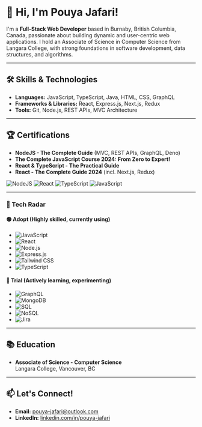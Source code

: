 # 👋 Hi, I'm Pouya Jafari!

I'm a **Full-Stack Web Developer** based in Burnaby, British Columbia, Canada, passionate about building dynamic and user-centric web applications. I hold an Associate of Science in Computer Science from Langara College, with strong foundations in software development, data structures, and algorithms.

---

## 🛠 Skills & Technologies

- **Languages:** JavaScript, TypeScript, Java, HTML, CSS, GraphQL
- **Frameworks & Libraries:** React, Express.js, Next.js, Redux
- **Tools:** Git, Node.js, REST APIs, MVC Architecture

---

## 🏆 Certifications

- **NodeJS - The Complete Guide** (MVC, REST APIs, GraphQL, Deno)
- **The Complete JavaScript Course 2024: From Zero to Expert!**
- **React & TypeScript - The Practical Guide**
- **React - The Complete Guide 2024** (incl. Next.js, Redux)

![NodeJS](https://img.shields.io/badge/Node.js-339933?style=flat-square&logo=nodedotjs&logoColor=white)
![React](https://img.shields.io/badge/React-20232A?style=flat-square&logo=react&logoColor=61DAFB)
![TypeScript](https://img.shields.io/badge/TypeScript-007ACC?style=flat-square&logo=typescript&logoColor=white)
![JavaScript](https://img.shields.io/badge/JavaScript-F7DF1E?style=flat-square&logo=javascript&logoColor=black)

---
### 🔭 Tech Radar

#### 🟢 Adopt (Highly skilled, currently using)
- ![JavaScript](https://img.shields.io/badge/-JavaScript-F7DF1E?style=flat-square&logo=javascript&logoColor=black)
- ![React](https://img.shields.io/badge/-React-20232A?style=flat-square&logo=react&logoColor=61DAFB)
- ![Node.js](https://img.shields.io/badge/-Node.js-339933?style=flat-square&logo=nodedotjs&logoColor=white)
- ![Express.js](https://img.shields.io/badge/-Express.js-000000?style=flat-square&logo=express&logoColor=white)
-  ![Tailwind CSS](https://img.shields.io/badge/-Tailwind_CSS-38B2AC?style=flat-square&logo=tailwind-css&logoColor=white)
 - ![TypeScript](https://img.shields.io/badge/-TypeScript-007ACC?style=flat-square&logo=typescript&logoColor=white)


#### 🔄 Trial (Actively learning, experimenting)

- ![GraphQL](https://img.shields.io/badge/-GraphQL-E10098?style=flat-square&logo=graphql&logoColor=white)
- ![MongoDB](https://img.shields.io/badge/-MongoDB-47A248?style=flat-square&logo=mongodb&logoColor=white)
- ![SQL](https://img.shields.io/badge/-SQL-003B57?style=flat-square&logo=postgresql&logoColor=white)
- ![NoSQL](https://img.shields.io/badge/-NoSQL-008000?style=flat-square&logo=nodedotjs&logoColor=white)
- ![Jira](https://img.shields.io/badge/-Jira-0052CC?style=flat-square&logo=jira&logoColor=white)

---

## 📚 Education

- **Associate of Science - Computer Science**  
  Langara College, Vancouver, BC

---

## 📫 Let's Connect!

- **Email:** [pouya-jafari@outlook.com](mailto:pouya-jafari@outlook.com)
- **LinkedIn:** [linkedin.com/in/pouya-jafari](https://www.linkedin.com/in/pouya-jafari)

